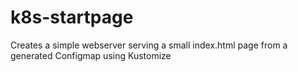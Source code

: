 # k8s-startpage

Creates a simple webserver serving a small index.html page from a generated Configmap using Kustomize
